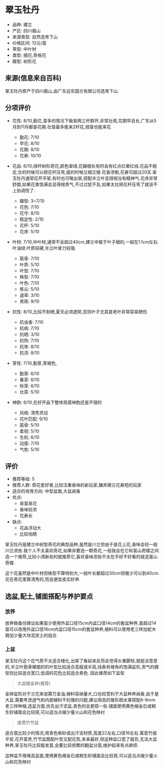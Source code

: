 # 翠玉牡丹

+ 品种: 建兰
+ 产区: 四川眉山
+ 来源类型: 自然选育下山
+ 价格区间: 12元/苗
+ 草型: 中叶材
+ 类型: 细花,奇格花
+ 瓣型: 树形花

## 来源(信息来自百科)

翠玉牡丹原产于四川眉山,由广东远东国兰有限公司选育下山.

## 分项评价

+ 花性: 8/10,勤花,苗多的情况下极易两三杆群开,非常壮观,花期早且长,广东从5月到11月都是花期.壮苗最多能来2杆花,弱苗也能来花
    + 勤花: 7/10
    + 早花: 8/10
    + 花期: 8/10
    + 花寿: 10/10
+ 花品: 6/10,绿杆树形奇花,颜色翠绿,花瓣细长有时会有红点红晕红线.花品不稳定,壮的时候可以把花杆压弯,瘦的时候又细又矮.花香浓郁,花寿可超过20天.翠玉牡丹通常花开平架,有时也可略出架,搭配半立叶显得相当有精神气.花序非常舒朗,如果花束饱满会显得很贵气,不过过犹不及,如果太壮把花杆压弯了就谈不上协调性了.
    + 瓣型: 3~7/10
    + 花色: 7/10
    + 花守: 8/10
    + 稳定性: 2/10
    + 花杆: 5/10
    + 花序: 5/10

+ 叶材: 7/10,中叶材,通常不会超过40cm,建兰中属于叶子细的,一般在1.1cm左右.叶油绿,叶质较硬,半立叶骨力较强.
    + 筋骨: 7/10
    + 叶质: 5/10
    + 叶型: 7/10
    + 株型: 7/10
    + 叶色: 7/10
    + 焦尖: 5/10
    + 退草: 3/10
    + 黑斑: 9/10

+ 抗性: 8/10,比较不耐晒,夏天必须遮阴,否则叶子尤其是老叶非常容易晒伤
    + 抗虫害: 7/10
    + 抗病: 7/10
    + 抗晒: 3/10
    + 抗热: 7/10
    + 抗旱: 8/10
    + 抗涝: 8/10

+ 芽性: 7/10,勤芽,芽褐色,
    + 勤芽: 6/10
    + 春芽: 6/10
    + 秋芽: 6/10
    + 壮芽: 5/10

+ 神韵: 6/10,在好开品下整体观感神韵还是不错的
    + 风格: 清秀灵动
    + 花叶匹配: 9/10
    + 筋骨: 5/10
    + 柔韧: 5/10
    + 生机: 6/10
    + 动感: 7/10
    + 气势: 5/10

## 评价

+ 推荐等级: 5
+ 推荐人群: 奇花爱好者,比较注重香味的新玩家,嫌弃建兰花寿短的玩家
+ 适合的培育方向: 中型盆栽,大盆闻香
+ 优点:
    + 易苗易花
    + 香味较浓
    + 花寿长
+ 缺点:
    + 花品浮动大
    + 比较怕晒

翠玉牡丹是建兰中树型奇花的典型品种,虽然是川兰但由于是花上花,香味会较一般川兰浓些.我个人不太喜欢奇花,如果非要选一颗奇花,一般我会在它和富山奇蝶之间选一个推荐,比较小清新些的就推荐它,喜欢香味浓些不太在乎好不好看的就选富山奇蝶.

这个花虽然是中叶材但株型不算特别大,一般叶长都超过30cm但极少可以到40cm.花在奇花里算清秀的,而且便宜皮实好养.


## 选盆,配土,铺面搭配与养护要点

### 放养

放养做备份建议如果苗少使用外盆口径15cm内盆口径14cm的套盆种养,苗超过14苗可以改用外盆口径16cm内盆口径15cm的套盆种养,植料可以使用老三样加蛇木屑加少量大块泥炭土的组合.

### 上盆

翠玉牡丹这个花气质不太适合矮化,出架了看起来反而会觉得头重脚轻,就挺没意思的,半立叶筋骨硬朗的的叶型比较适合高瘦或半高,线条有棱角的饱满盆形,贵气的瓣型则比较适合宽口,低调的花色比较适合素色.
因此推荐如下盆型

> 大盆矮金钟(推荐)

金钟盆形对于兰花来说算万金油,植料容纳量大,口也较宽利于大盆种养闻香,由于是大盆,需要考虑透气和内部植料干的慢的问题,建议用高的锥形疏水罩搭配6-9mm老三样种植,选盆方面,优先出汗泥盆,青色的会更搭一些.铺面使用黄色植金石或桐生砂铺面会比较搭,可以适当点缀少量火山和花色映衬

> 直筒竹节盆

适合苗比较少的情况,用青色紫砂或出汗泥材质,高度22左右,口径16左右.寓意竹报平安,花开富贵,竹节盆既配叶型又配花型,本来最好,但这种盆口宽了就丑,无法大盆种养,翠玉牡丹比较能发苗,会要比较频繁的翻盆分苗,维护起来有点麻烦.

这种盆不用堆高盆面,使用黄色植金石或桐生砂铺面会比较搭,可以适当点缀少量火山和花色映衬

